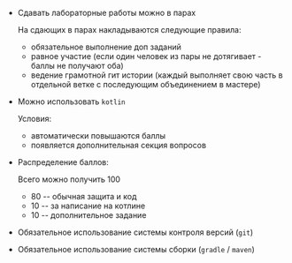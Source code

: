 - Сдавать лабораторные работы можно в парах

    На сдающих в парах накладываются следующие правила:

    - обязательное выполнение доп заданий
    - равное участие (если один человек из пары не дотягивает - баллы не получают оба)
    - ведение грамотной гит истории (каждый выполняет свою часть в отдельной ветке с последующим объединением в мастере)


- Можно использовать `kotlin` 

    Условия:
    - автоматически повышаются баллы 
    - появляется дополнительная секция вопросов


- Распределение баллов:
  
    Всего можно получить 100
    - 80 -- обычная защита и код
    - 10 -- за написание на котлине
    - 10 -- дополнительное задание


- Обязательное использование системы контроля версий (`git`)


- Обязательное использование системы сборки (`gradle` / `maven`)

